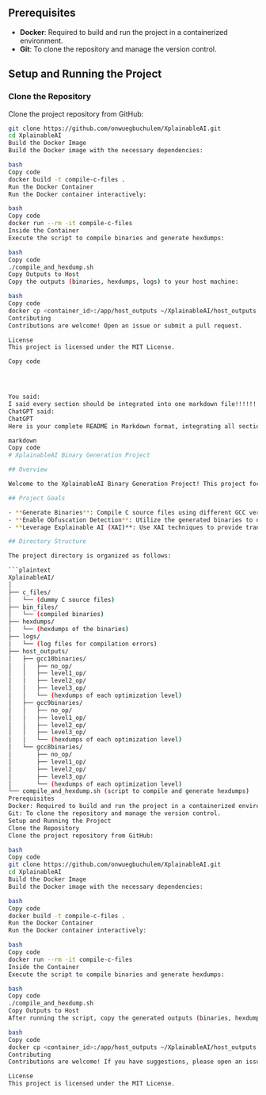 ## Prerequisites

- **Docker**: Required to build and run the project in a containerized environment.
- **Git**: To clone the repository and manage the version control.

## Setup and Running the Project

### Clone the Repository

Clone the project repository from GitHub:
```bash
git clone https://github.com/onwuegbuchulem/XplainableAI.git
cd XplainableAI
Build the Docker Image
Build the Docker image with the necessary dependencies:

bash
Copy code
docker build -t compile-c-files .
Run the Docker Container
Run the Docker container interactively:

bash
Copy code
docker run --rm -it compile-c-files
Inside the Container
Execute the script to compile binaries and generate hexdumps:

bash
Copy code
./compile_and_hexdump.sh
Copy Outputs to Host
Copy the outputs (binaries, hexdumps, logs) to your host machine:

bash
Copy code
docker cp <container_id>:/app/host_outputs ~/XplainableAI/host_outputs
Contributing
Contributions are welcome! Open an issue or submit a pull request.

License
This project is licensed under the MIT License.

Copy code




You said:
I said every section should be integrated into one markdown file!!!!!!!!!!!!
ChatGPT said:
ChatGPT
Here is your complete README in Markdown format, integrating all sections into one file:

markdown
Copy code
# XplainableAI Binary Generation Project

## Overview

Welcome to the XplainableAI Binary Generation Project! This project focuses on generating sets of binaries using various GCC versions and optimization levels. These binaries are used to enable obfuscation detection in binary software through Explainable AI (XAI). The source code for these binaries comes from dummy C files sourced from various tutorial repositories.

## Project Goals

- **Generate Binaries**: Compile C source files using different GCC versions and optimization levels.
- **Enable Obfuscation Detection**: Utilize the generated binaries to detect obfuscation in binary software.
- **Leverage Explainable AI (XAI)**: Use XAI techniques to provide transparent and understandable insights into obfuscation detection.

## Directory Structure

The project directory is organized as follows:

```plaintext
XplainableAI/
│
├── c_files/
│   └── (dummy C source files)
├── bin_files/
│   └── (compiled binaries)
├── hexdumps/
│   └── (hexdumps of the binaries)
├── logs/
│   └── (log files for compilation errors)
├── host_outputs/
│   ├── gcc10binaries/
│   │   ├── no_op/
│   │   ├── level1_op/
│   │   ├── level2_op/
│   │   ├── level3_op/
│   │   └── (hexdumps of each optimization level)
│   ├── gcc9binaries/
│   │   ├── no_op/
│   │   ├── level1_op/
│   │   ├── level2_op/
│   │   ├── level3_op/
│   │   └── (hexdumps of each optimization level)
│   └── gcc8binaries/
│       ├── no_op/
│       ├── level1_op/
│       ├── level2_op/
│       ├── level3_op/
│       └── (hexdumps of each optimization level)
└── compile_and_hexdump.sh (script to compile and generate hexdumps)
Prerequisites
Docker: Required to build and run the project in a containerized environment.
Git: To clone the repository and manage the version control.
Setup and Running the Project
Clone the Repository
Clone the project repository from GitHub:

bash
Copy code
git clone https://github.com/onwuegbuchulem/XplainableAI.git
cd XplainableAI
Build the Docker Image
Build the Docker image with the necessary dependencies:

bash
Copy code
docker build -t compile-c-files .
Run the Docker Container
Run the Docker container interactively:

bash
Copy code
docker run --rm -it compile-c-files
Inside the Container
Execute the script to compile binaries and generate hexdumps:

bash
Copy code
./compile_and_hexdump.sh
Copy Outputs to Host
After running the script, copy the generated outputs (binaries, hexdumps, logs) to your host machine:

bash
Copy code
docker cp <container_id>:/app/host_outputs ~/XplainableAI/host_outputs
Contributing
Contributions are welcome! If you have suggestions, please open an issue or submit a pull request.

License
This project is licensed under the MIT License.